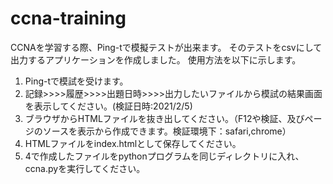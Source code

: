 # ccna-training
CCNAを学習する際、Ping-tで模擬テストが出来ます。
そのテストをcsvにして出力するアプリケーションを作成しました。
使用方法を以下に示します。 
1. Ping-tで模試を受けます。
2. 記録>>>>履歴>>>>出題日時>>>>出力したいファイルから模試の結果画面を表示してください。(検証日時:2021/2/5)
3. ブラウザからHTMLファイルを抜き出してください。（F12や検証、及びページのソースを表示から作成できます。検証環境下：safari,chrome）
4. HTMLファイルをindex.htmlとして保存してください。
5. 4で作成したファイルをpythonプログラムを同じディレクトリに入れ、ccna.pyを実行してください。

